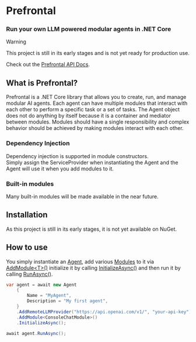 # Prefrontal

### Run your own LLM powered modular agents in .NET Core

> [!WARNING]
> This project is still in its early stages and is not yet ready for production use.

Check out the [Prefrontal API Docs](https://danielsig.github.io/Prefrontal/api/Prefrontal.html).

## What is Prefrontal?

Prefrontal is a .NET Core library
that allows you to create, run, and manage modular AI agents.
Each agent can have multiple modules that interact with each other
to perform a specific task or a set of tasks.
The Agent object does not do anything by itself
because it is a container and mediator between modules.
Modules should have a single responsibility
and complex behavior should be achieved
by making modules interact with each other.

### Dependency Injection

Dependency injection is supported in module constructors.</br>
Simply assign the ServiceProvider when instantiating the Agent
and the Agent will use it when you add modules to it.

### Built-in modules

Many built-in modules will be made available in the near future.

## Installation

As this project is still in its early stages,
it is not yet available on NuGet.

## How to use

You simply instantiate an [Agent](https://danielsig.github.io/Prefrontal/api/Prefrontal.Agent.html),
add various [Modules](https://danielsig.github.io/Prefrontal/api/Prefrontal.Modules.html)
to it via [AddModule&lt;T&gt;()](https://danielsig.github.io/Prefrontal/api/Prefrontal.Agent.html#Prefrontal_Agent_AddModule__1_System_Action___0__)
initialize it by calling
[InitializeAsync()](https://danielsig.github.io/Prefrontal/api/Prefrontal.Agent.html#Prefrontal_Agent_InitializeAsync)
and then run it by calling
[RunAsync()](https://danielsig.github.io/Prefrontal/api/Prefrontal.Agent.html#Prefrontal_Agent_RunAsync_Prefrontal_Agent_ExceptionBehavior_System_Threading_CancellationToken_).

```csharp
var agent = await new Agent
	{
		Name = "MyAgent",
		Description = "My first agent",
	}
	.AddRemoteLLMProvider("https://api.openai.com/v1/", "your-api-key")
	.AddModule<ConsoleChatModule>()
	.InitializeAsync();

await agent.RunAsync();
```
